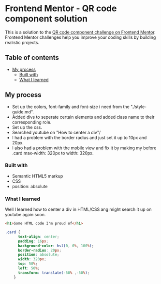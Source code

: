 # Frontend Mentor - QR code component solution

This is a solution to the [QR code component challenge on Frontend Mentor](https://www.frontendmentor.io/challenges/qr-code-component-iux_sIO_H). Frontend Mentor challenges help you improve your coding skills by building realistic projects. 

## Table of contents

- [My process](#my-process)
  - [Built with](#built-with)
  - [What I learned](#what-i-learned)

## My process
  - Set up the colors, font-family and font-size i need from the "./style-guide.md".
  - Added divs to seperate certain elements and added class name to their corresponding role.
  - Set up the css.
  - Searched youtube on "How to center a div"/
  - I had a problem with the border radius and just set it up to 10px and 20px.
  - I also had a problem with the mobile view and fix it by making my before .card max-width: 320px to width: 320px.
### Built with

- Semantic HTML5 markup
- CSS
- position: absolute

### What I learned

Well I learned how to center a div in HTML/CSS ang might search it up on youtube again soon.

```html
<h1>Some HTML code I'm proud of</h1>
```
```css
.card {
      text-align: center;
      padding: 16px;
      background-color: hsl(0, 0%, 100%);
      border-radius: 20px;
      position: absolute;
      width: 320px;
      top: 50%;
      left: 50%;
      transform: translate(-50% ,-50%);
    }
```
